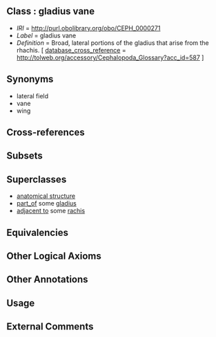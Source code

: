 
## Class : gladius vane

 * *IRI* = http://purl.obolibrary.org/obo/CEPH_0000271
 * *Label* = gladius vane
 * *Definition* = Broad, lateral portions of the gladius that arise from the rhachis. [ [database_cross_reference](../../ef/oboInOwl#hasDbXref.md) = http://tolweb.org/accessory/Cephalopoda_Glossary?acc_id=587 ]

## Synonyms

 * lateral field
 * vane
 * wing

## Cross-references


## Subsets


## Superclasses

 * [anatomical structure](../../UBERON/61/UBERON_0000061.md)
 * [part_of](../../BFO/50/BFO_0000050.md) some [gladius](../../CEPH/24/CEPH_0000124.md)
 * [adjacent to](../../RO/20/RO_0002220.md) some [rachis](../../CEPH/16/CEPH_0000216.md)

## Equivalencies


## Other Logical Axioms


## Other Annotations


## Usage


## External Comments

